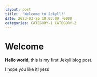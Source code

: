 ```yaml
---
layout: post
title:  "Welcome to Jekyll!"
date: 2023-03-26 10:03:00 -0000
categories: CATEGORY-1 CATEGORY-2
---
```


# Welcome

**Hello world**, this is my first Jekyll blog post.

I hope you like it!
yess
